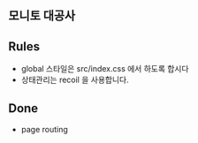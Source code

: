 ## 모니토 대공사

## Rules

- global 스타일은 src/index.css 에서 하도록 합시다
- 상태관리는 recoil 을 사용합니다.

## Done

- page routing
